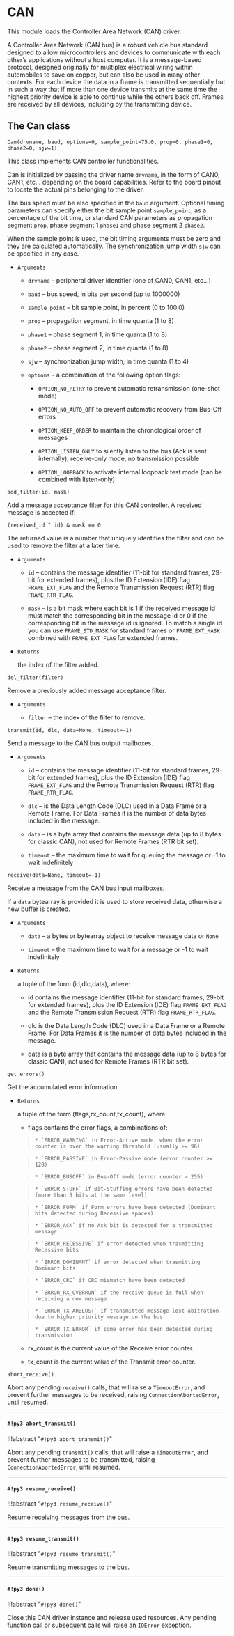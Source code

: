# CAN

This module loads the Controller Area Network (CAN) driver.

A Controller Area Network (CAN bus) is a robust vehicle bus standard designed to allow microcontrollers and devices to communicate with each other’s applications without a host computer.
It is a message-based protocol, designed originally for multiplex electrical wiring within automobiles to save on copper, but can also be used in many other contexts.
For each device the data in a frame is transmitted sequentially but in such a way that if more than one device transmits at the same time the highest priority device is able to continue while the others back off.
Frames are received by all devices, including by the transmitting device.

## The Can class

`Can(drvname, baud, options=0, sample_point=75.0, prop=0, phase1=0, phase2=0, sjw=1)`

This class implements CAN controller functionalities.

Can is initialized by passing the driver name ```drvname```, in the form of CAN0, CAN1, etc… depending on the
board capabilities. Refer to the board pinout to locate the actual pins belonging to the driver.

The bus speed must be also specified in the ```baud``` argument. Optional timing parameters can specify
either the bit sample point ```sample_point```, as a percentage of the bit time, or standard CAN parameters
as propagation segment ```prop```, phase segment 1 ```phase1``` and phase segment 2 ```phase2```.

When the sample point is used, the bit timing arguments must be zero and they are calculated automatically.
The synchronization jump width ```sjw``` can be specified in any case.


* ```Arguments```

    
    * ```drvname``` – peripheral driver identifier (one of CAN0, CAN1, etc…)


    * ```baud``` – bus speed, in bits per second (up to 1000000)


    * ```sample_point``` – bit sample point, in percent (0 to 100.0)


    * ```prop``` – propagation segment, in time quanta (1 to 8)


    * ```phase1``` – phase segment 1, in time quanta (1 to 8)


    * ```phase2``` – phase segment 2, in time quanta (1 to 8)


    * ```sjw``` – synchronization jump width, in time quanta (1 to 4)


    * ```options``` – a combination of the following option flags:


        * `OPTION_NO_RETRY` to prevent automatic retransmission (one-shot mode)


        * `OPTION_NO_AUTO_OFF` to prevent automatic recovery from Bus-Off errors


        * `OPTION_KEEP_ORDER` to maintain the chronological order of messages


        * `OPTION_LISTEN_ONLY` to silently listen to the bus (Ack is sent internally), receive-only mode, no transmission possible


        * `OPTION_LOOPBACK` to activate internal loopback test mode (can be combined with listen-only)



`add_filter(id, mask)`

Add a message acceptance filter for this CAN controller. A received message is accepted if:

`(received_id ^ id) & mask == 0`

The returned value is a number that uniquely identifies the filter and can be used to remove the filter at a later time.


* ```Arguments```

    
    * ```id``` – contains the message identifier (11-bit for standard frames, 29-bit for extended frames),             plus the ID Extension (IDE) flag `FRAME_EXT_FLAG` and the Remote Transmission Request (RTR) flag `FRAME_RTR_FLAG`.


    * ```mask``` – is a bit mask where each bit is 1 if the received message id must match the corresponding bit in the message id             or 0 if the corresponding bit in the message id is ignored. To match a single id you can use `FRAME_STD_MASK`             for standard frames or `FRAME_EXT_MASK` combined with `FRAME_EXT_FLAG` for extended frames.



* ```Returns```

    the index of the filter added.


`del_filter(filter)`

Remove a previously added message acceptance filter.


* ```Arguments```

    
    * ```filter``` – the index of the filter to remove.



`transmit(id, dlc, data=None, timeout=-1)`

Send a message to the CAN bus output mailboxes.


* ```Arguments```

    
    * ```id``` – contains the message identifier (11-bit for standard frames, 29-bit for extended frames),             plus the ID Extension (IDE) flag `FRAME_EXT_FLAG` and the Remote Transmission Request (RTR) flag `FRAME_RTR_FLAG`.


    * ```dlc``` – is the Data Length Code (DLC) used in a Data Frame or a Remote Frame. For Data Frames it is             the number of data bytes included in the message.


    * ```data``` – is a byte array that contains the message data (up to 8 bytes for classic CAN),             not used for Remote Frames (RTR bit set).


    * ```timeout``` – the maximum time to wait for queuing the message or -1 to wait indefinitely



`receive(data=None, timeout=-1)`

Receive a message from the CAN bus input mailboxes.

If a ```data``` bytearray is provided it is used to store received data, otherwise a new buffer is created.


* ```Arguments```

    
    * ```data``` – a bytes or bytearray object to receive message data or ```None```


    * ```timeout``` – the maximum time to wait for a message or -1 to wait indefinitely



* ```Returns```

    a tuple of the form (id,dlc,data), where:


    * id contains the message identifier (11-bit for standard frames, 29-bit for extended frames),                 plus the ID Extension (IDE) flag `FRAME_EXT_FLAG` and the Remote Transmission Request (RTR) flag `FRAME_RTR_FLAG`.


    * dlc is the Data Length Code (DLC) used in a Data Frame or a Remote Frame. For Data Frames it is                 the number of data bytes included in the message.


    * data is a byte array that contains the message data (up to 8 bytes for classic CAN),                 not used for Remote Frames (RTR bit set).




`get_errors()`

Get the accumulated error information.


* ```Returns```

    a tuple of the form (flags,rx_count,tx_count), where:


    * flags contains the error flags, a combinations of:

    > 
    >     * `ERROR_WARNING` in Error-Active mode, when the error counter is over the warning threshold (usually >= 96)


    >     * `ERROR_PASSIVE` in Error-Passive mode (error counter >= 128)


    >     * `ERROR_BUSOFF` in Bus-Off mode (error counter > 255)


    >     * `ERROR_STUFF` if Bit-Stuffing errors have been detected (more than 5 bits at the same level)


    >     * `ERROR_FORM` if Form errors have been detected (Dominant bits detected during Recessive spaces)


    >     * `ERROR_ACK` if no Ack bit is detected for a transmitted message


    >     * `ERROR_RECESSIVE` if error detected when trasmitting Recessive bits


    >     * `ERROR_DOMINANT` if error detected when trasmitting Dominant bits


    >     * `ERROR_CRC` if CRC mismatch have been detected


    >     * `ERROR_RX_OVERRUN` if the receive queue is full when receiving a new message


    >     * `ERROR_TX_ARBLOST` if transmitted message lost abitration due to higher priority message on the bus


    >     * `ERROR_TX_ERROR` if some error has been detected during transmission


    * rx_count is the current value of the Receive error counter.


    * tx_count is the current value of the Transmit error counter.




`abort_receive()`

Abort any pending `receive()` calls, that will raise a ```TimeoutError```, and prevent further messages
to be received, raising ```ConnectionAbortedError```, until resumed.


---
#### `#!py3 abort_transmit()`

!!!abstract "`#!py3 abort_transmit()`"

Abort any pending `transmit()` calls, that will raise a ```TimeoutError```, and prevent further messages
to be transmitted, raising ```ConnectionAbortedError```, until resumed.


---
#### `#!py3 resume_receive()`

!!!abstract "`#!py3 resume_receive()`"

Resume receiving messages from the bus.


---
#### `#!py3 resume_transmit()`

!!!abstract "`#!py3 resume_transmit()`"

Resume transmitting messages to the bus.


---
#### `#!py3 done()`

!!!abstract "`#!py3 done()`"

Close this CAN driver instance and release used resources. Any pending function call or subsequent calls
will raise an ```IOError``` exception.
<!--stackedit_data:
eyJoaXN0b3J5IjpbOTIyMTAxMTAyLDI4NzM5MzkyNl19
-->